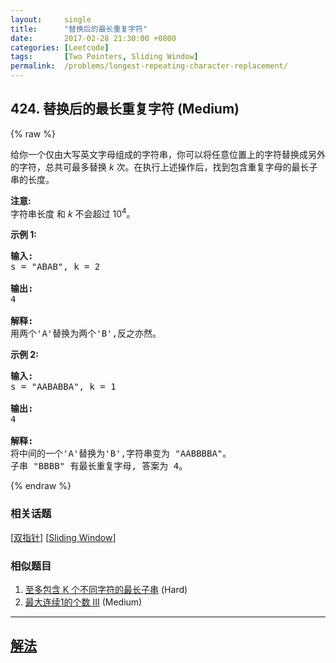 ```yaml
---
layout:     single
title:      "替换后的最长重复字符"
date:       2017-02-28 21:30:00 +0800
categories: [Leetcode]
tags:       [Two Pointers, Sliding Window]
permalink:  /problems/longest-repeating-character-replacement/
---
```


## 424. 替换后的最长重复字符 (Medium)

{% raw %}

<p>给你一个仅由大写英文字母组成的字符串，你可以将任意位置上的字符替换成另外的字符，总共可最多替换&nbsp;<em>k&nbsp;</em>次。在执行上述操作后，找到包含重复字母的最长子串的长度。</p>

<p><strong>注意:</strong><br>
字符串长度 和 <em>k </em>不会超过&nbsp;10<sup>4</sup>。</p>

<p><strong>示例 1:</strong></p>

<pre><strong>输入:</strong>
s = &quot;ABAB&quot;, k = 2

<strong>输出:</strong>
4

<strong>解释:</strong>
用两个&#39;A&#39;替换为两个&#39;B&#39;,反之亦然。
</pre>

<p><strong>示例 2:</strong></p>

<pre><strong>输入:</strong>
s = &quot;AABABBA&quot;, k = 1

<strong>输出:</strong>
4

<strong>解释:</strong>
将中间的一个&#39;A&#39;替换为&#39;B&#39;,字符串变为 &quot;AABBBBA&quot;。
子串 &quot;BBBB&quot; 有最长重复字母, 答案为 4。
</pre>

{% endraw %}

### 相关话题
  [[双指针](https://github.com/openset/leetcode/tree/master/tag/two-pointers/README.md)]
  [[Sliding Window](https://github.com/openset/leetcode/tree/master/tag/sliding-window/README.md)]

### 相似题目
  1. [至多包含 K 个不同字符的最长子串](/problems/longest-substring-with-at-most-k-distinct-characters) (Hard)
  1. [最大连续1的个数 III](/problems/max-consecutive-ones-iii) (Medium)

---

## [解法](https://github.com/openset/leetcode/tree/master/problems/longest-repeating-character-replacement)
